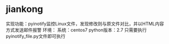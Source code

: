 # jiankong
实现功能：pyinotify监控Linux文件，发现修改则与原文件对比，并以HTML内容方式发送邮件报警
环境：
    系统：centos7
    python版本：2.7
只需要执行pyinotify_file.py文件即可执行
